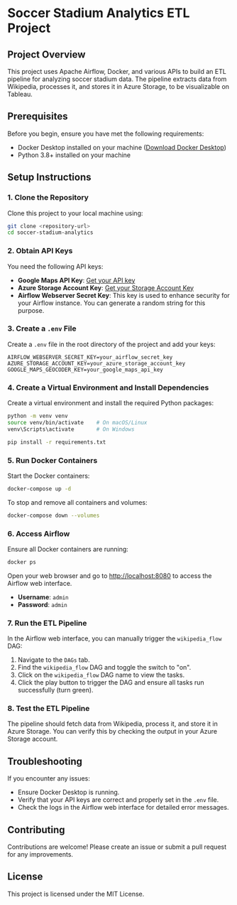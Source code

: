 # Soccer Stadium Analytics ETL Project

## Project Overview

This project uses Apache Airflow, Docker, and various APIs to build an ETL pipeline for analyzing soccer stadium data. The pipeline extracts data from Wikipedia, processes it, and stores it in Azure Storage, to be visualizable on Tableau.

## Prerequisites

Before you begin, ensure you have met the following requirements:

- Docker Desktop installed on your machine ([Download Docker Desktop](https://www.docker.com/products/docker-desktop))
- Python 3.8+ installed on your machine

## Setup Instructions

### 1. Clone the Repository

Clone this project to your local machine using:

```bash
git clone <repository-url>
cd soccer-stadium-analytics
```

### 2. Obtain API Keys

You need the following API keys:
- **Google Maps API Key**: [Get your API key](https://developers.google.com/maps/documentation/javascript/get-api-key)
- **Azure Storage Account Key**: [Get your Storage Account Key](https://docs.microsoft.com/en-us/azure/storage/common/storage-account-keys-manage)
- **Airflow Webserver Secret Key**: This key is used to enhance security for your Airflow instance. You can generate a random string for this purpose.

### 3. Create a `.env` File

Create a `.env` file in the root directory of the project and add your keys:

```env
AIRFLOW_WEBSERVER_SECRET_KEY=your_airflow_secret_key
AZURE_STORAGE_ACCOUNT_KEY=your_azure_storage_account_key
GOOGLE_MAPS_GEOCODER_KEY=your_google_maps_api_key
```

### 4. Create a Virtual Environment and Install Dependencies

Create a virtual environment and install the required Python packages:

```bash
python -m venv venv
source venv/bin/activate    # On macOS/Linux
venv\Scripts\activate       # On Windows

pip install -r requirements.txt
```

### 5. Run Docker Containers

Start the Docker containers:

```bash
docker-compose up -d
```

To stop and remove all containers and volumes:

```bash
docker-compose down --volumes
```

### 6. Access Airflow

Ensure all Docker containers are running:

```bash
docker ps
```

Open your web browser and go to [http://localhost:8080](http://localhost:8080) to access the Airflow web interface.

- **Username**: `admin`
- **Password**: `admin`

### 7. Run the ETL Pipeline

In the Airflow web interface, you can manually trigger the `wikipedia_flow` DAG:

1. Navigate to the `DAGs` tab.
2. Find the `wikipedia_flow` DAG and toggle the switch to "on".
3. Click on the `wikipedia_flow` DAG name to view the tasks.
4. Click the play button to trigger the DAG and ensure all tasks run successfully (turn green).

### 8. Test the ETL Pipeline

The pipeline should fetch data from Wikipedia, process it, and store it in Azure Storage. You can verify this by checking the output in your Azure Storage account.

## Troubleshooting

If you encounter any issues:

- Ensure Docker Desktop is running.
- Verify that your API keys are correct and properly set in the `.env` file.
- Check the logs in the Airflow web interface for detailed error messages.

## Contributing

Contributions are welcome! Please create an issue or submit a pull request for any improvements.

## License

This project is licensed under the MIT License.
